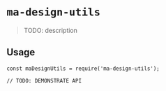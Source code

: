 # `ma-design-utils`

> TODO: description

## Usage

```
const maDesignUtils = require('ma-design-utils');

// TODO: DEMONSTRATE API
```
